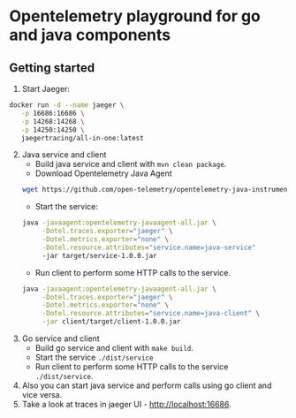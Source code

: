 # Opentelemetry playground for go and java components

## Getting started

1. Start Jaeger:
```bash
docker run -d --name jaeger \
   -p 16686:16686 \
   -p 14268:14268 \
   -p 14250:14250 \
   jaegertracing/all-in-one:latest
```
2. Java service and client
    * Build java service and client with `mvn clean package`.
    * Download Opentelemetry Java Agent
    ```bash
    wget https://github.com/open-telemetry/opentelemetry-java-instrumentation/releases/latest/download/opentelemetry-javaagent-all.jar`
    ```
    * Start the service:
     ```bash
     java -javaagent:opentelemetry-javaagent-all.jar \
          -Dotel.traces.exporter="jaeger" \
          -Dotel.metrics.exporter="none" \
          -Dotel.resource.attributes="service.name=java-service"
          -jar target/service-1.0.0.jar
     ```
    * Run client to perform some HTTP calls to the service.
     ```bash
     java -javaagent:opentelemetry-javaagent-all.jar \
          -Dotel.traces.exporter="jaeger" \
          -Dotel.metrics.exporter="none" \
          -Dotel.resource.attributes="service.name=java-client" \
          -jar client/target/client-1.0.0.jar
     ```
3. Go service and client
    * Build go service and client with `make build`.
    * Start the service `./dist/service`
    * Run client to perform some HTTP calls to the service `./dist/service`.
4. Also you can start java service and perform calls using go client and vice versa.
5. Take a look at traces in jaeger UI - [http://localhost:16686](http://localhost:16686).
